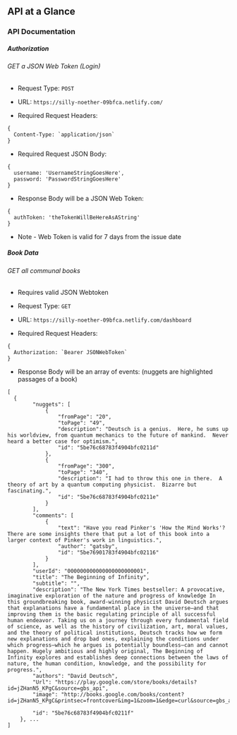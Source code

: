 
## API at a Glance

### API Documentation

##### Authorization

###### GET a JSON Web Token (Login)

* Request Type: `POST`

* URL: `https://silly-noether-09bfca.netlify.com/`

* Required Request Headers: 
```
{
  Content-Type: `application/json`
}
```

* Required Request JSON Body: 
```
{
  username: 'UsernameStringGoesHere',
  password: 'PasswordStringGoesHere'
}
```

* Response Body will be a JSON Web Token: 
```
{
  authToken: 'theTokenWillBeHereAsAString'
}
```

* Note - Web Token is valid for 7 days from the issue date



##### Book Data

###### GET all communal books

* Requires valid JSON Webtoken

* Request Type: `GET`

* URL: `https://silly-noether-09bfca.netlify.com/dashboard`

* Required Request Headers: 
```
{
  Authorization: `Bearer JSONWebToken`
}
```

* Response Body will be an array of events: 
(nuggets are highlighted passages of a book)
```
[
  {
        "nuggets": [
            {
                "fromPage": "20",
                "toPage": "49",
                "description": "Deutsch is a genius.  Here, he sums up his worldview, from quantum mechanics to the future of mankind.  Never heard a better case for optimism.",
                "id": "5be76c68783f4904bfc0211d"
            },
            {
                "fromPage": "300",
                "toPage": "340",
                "description": "I had to throw this one in there.  A theory of art by a quantum computing physicist.  Bizarre but fascinating.",
                "id": "5be76c68783f4904bfc0211e"
            }
        ],
        "comments": [
            {
                "text": "Have you read Pinker's 'How the Mind Works'?  There are some insights there that put a lot of this book into a larger context of Pinker's work in linguistics.",
                "author": "gatsby",
                "id": "5be76901783f4904bfc02116"
            }
        ],
        "userId": "000000000000000000000001",
        "title": "The Beginning of Infinity",
        "subtitle": "",
        "description": "The New York Times bestseller: A provocative, imaginative exploration of the nature and progress of knowledge In this groundbreaking book, award-winning physicist David Deutsch argues that explanations have a fundamental place in the universe—and that improving them is the basic regulating principle of all successful human endeavor. Taking us on a journey through every fundamental field of science, as well as the history of civilization, art, moral values, and the theory of political institutions, Deutsch tracks how we form new explanations and drop bad ones, explaining the conditions under which progress—which he argues is potentially boundless—can and cannot happen. Hugely ambitious and highly original, The Beginning of Infinity explores and establishes deep connections between the laws of nature, the human condition, knowledge, and the possibility for progress.",
        "authors": "David Deutsch",
        "Url": "https://play.google.com/store/books/details?id=jZHanN5_KPgC&source=gbs_api",
        "image": "http://books.google.com/books/content?id=jZHanN5_KPgC&printsec=frontcover&img=1&zoom=1&edge=curl&source=gbs_api",
       
        "id": "5be76c68783f4904bfc0211f"
    }, ...
]
```
